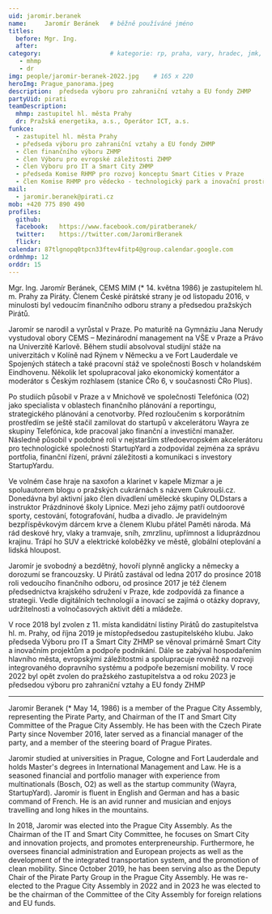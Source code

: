 ```yaml
---
uid: jaromir.beranek
name:     Jaromír Beránek  	# běžně používáné jméno
titles: 
  before: Mgr. Ing. 
  after: 
category:                 	# kategorie: rp, praha, vary, hradec, jmk, senat
   - mhmp
   - dr
img: people/jaromir-beranek-2022.jpg    # 165 x 220
heroImg: Prague_panorama.jpeg
description:  předseda výboru pro zahraniční vztahy a EU fondy ZHMP
partyUid: pirati
teamDescription:
  mhmp: zastupitel hl. města Prahy
  dr: Pražská energetika, a.s., Operátor ICT, a.s.
funkce: 
  - zastupitel hl. města Prahy
  - předseda výboru pro zahraniční vztahy a EU fondy ZHMP
  - člen finančního výboru ZHMP
  - člen Výboru pro evropské záležitosti ZHMP
  - člen Výboru pro IT a Smart City ZHMP
  - předseda Komise RHMP pro rozvoj konceptu Smart Cities v Praze
  - člen Komise RHMP pro vědecko - technologický park a inovační prostředí metropolitní oblasti Prahy
mail:
  - jaromir.beranek@pirati.cz
mob: +420 775 890 490
profiles:
  github:     
  facebook:   https://www.facebook.com/piratberanek/
  twitter:    https://twitter.com/JaromirBeranek
  flickr:
calendar: 87tlgnopq0tpcn33ftev4fitp4@group.calendar.google.com
ordmhmp: 12
orddr: 15
---
```


Mgr. Ing. Jaromír Beránek, CEMS MIM (* 14. května 1986) je zastupitelem hl. m. Prahy za Piráty. Členem České pirátské strany je od listopadu 2016, v minulosti byl vedoucím finančního odboru strany a předsedou pražských Pirátů.

Jaromír se narodil a vyrůstal v Praze. Po maturitě na Gymnáziu Jana Nerudy vystudoval obory CEMS – Mezinárodní management na VŠE v Praze a Právo na Univerzitě Karlově. Během studií absolvoval studijní stáže na univerzitách v Kolíně nad Rýnem v Německu a ve Fort Lauderdale ve Spojených státech a také pracovní stáž ve společnosti Bosch v holandském Eindhovenu. Několik let spolupracoval jako ekonomický komentátor a moderátor s Českým rozhlasem (stanice ČRo 6, v současnosti ČRo Plus).

Po studiích působil v Praze a v Mnichově ve společnosti Telefónica (O2) jako specialista v oblastech finančního plánování a reportingu, strategického plánování a cenotvorby. Před rozloučením s korporátním prostředím se ještě stačil zamilovat do startupů v akcelerátoru Wayra ze skupiny Telefónica, kde pracoval jako finanční a investiční manažer. Následně působil v podobné roli v nejstarším středoevropském akcelerátoru pro technologické společnosti StartupYard a zodpovídal zejména za správu portfolia, finanční řízení, právní záležitosti a komunikaci s investory StartupYardu.

Ve volném čase hraje na saxofon a klarinet v kapele Mizmar a je spoluautorem blogu o pražských cukrárnách s názvem Cukrouši.cz. Donedávna byl aktivní jako člen divadlení umělecké skupiny OLDstars a instruktor Prázdninové školy Lipnice. Mezi jeho zájmy patří outdoorové sporty, cestování, fotografování, hudba a divadlo. Je pravidelným bezpříspěvkovým dárcem krve a členem Klubu přátel Paměti národa. Má rád deskové hry, vlaky a tramvaje, sníh, zmrzlinu, upřímnost a liduprázdnou krajinu. Trápí ho SUV a elektrické koloběžky ve městě, globální oteplování a lidská hloupost.

Jaromír je svobodný a bezdětný, hovoří plynně anglicky a německy a dorozumí se francouzsky. U Pirátů zastával od ledna 2017 do prosince 2018 roli vedoucího finančního odboru, od prosince 2017 je též členem předsednictva krajského sdružení v Praze, kde zodpovídá za finance a strategii. Vedle digitálních technologií a inovací se zajímá o otázky dopravy, udržitelnosti a volnočasových aktivit dětí a mládeže.

V roce 2018 byl zvolen z 11. místa kandidátní listiny Pirátů do zastupitelstva hl. m. Prahy, od října 2019 je místopředsedou zastupitelského klubu. Jako předseda Výboru pro IT a Smart City ZHMP se věnoval primárně Smart City a inovačním projektům a podpoře podnikání. Dále se zabýval hospodařením hlavního města, evropskými záležitostmi a spolupracuje rovněž na rozvoji integrovaného dopravního systému a podpoře bezemisní mobility. V roce 2022 byl opět zvolen do pražského zastupitelstva a od roku 2023 je předsedou výboru pro zahraniční vztahy a EU fondy ZHMP

***

Jaromir Beranek (* May 14, 1986) is a member of the Prague City Assembly, representing the Pirate Party, and Chairman of the IT and Smart City Committee of the Prague City Assembly. He has been with the Czech Pirate Party since November 2016, later served as a financial manager of the party, and a member of the steering board of Prague Pirates.

Jaromir studied at universities in Prague, Cologne and Fort Lauderdale and holds Master's degrees in International Management and Law. He is a seasoned financial and portfolio manager with experience from multinationals (Bosch, O2) as well as the startup community (Wayra, StartupYard). Jaromir is fluent in English and German and has a basic command of French. He is an avid runner and musician and enjoys travelling and long hikes in the mountains.

In 2018, Jaromir was elected into the Prague City Assembly. As the Chairman of the IT and Smart City Committee, he focuses on Smart City and innovation projects, and promotes enterpreneurship. Furthermore, he oversees financial administration and European projects as well as the development of the integrated transportation system, and the promotion of clean mobility. Since October 2019, he has been serving also as the Deputy Chair of the Pirate Party Group in the Prague City Assembly. He was re-elected to the Prague City Assembly in 2022 and in 2023 he was elected to be the chairman of the Committee of the City Assembly for foreign relations and EU funds.
